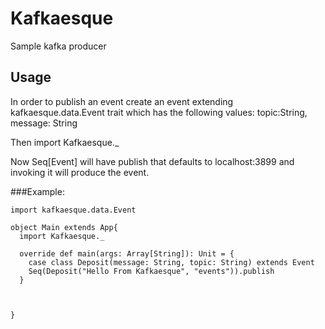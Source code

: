 # Kafkaesque

Sample kafka producer

## Usage

In order to publish an event create an event extending kafkaesque.data.Event trait which has the following values:
topic:String, message: String

Then import Kafkaesque._

Now Seq[Event] will have publish that defaults to localhost:3899
and invoking it will produce the event.

###Example:

```
import kafkaesque.data.Event

object Main extends App{
  import Kafkaesque._

  override def main(args: Array[String]): Unit = {
    case class Deposit(message: String, topic: String) extends Event
    Seq(Deposit("Hello From Kafkaesque", "events")).publish
  }



}


```
